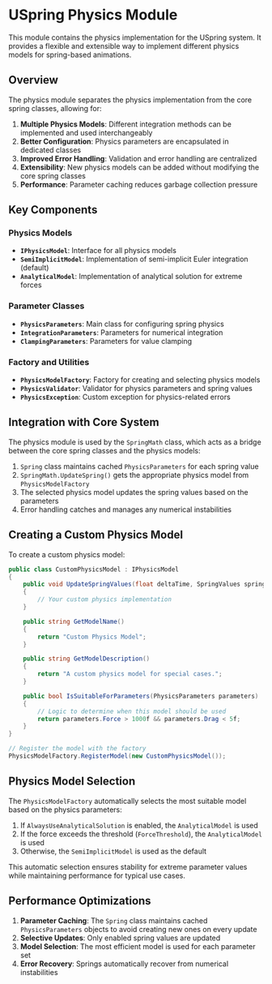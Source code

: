 # USpring Physics Module

This module contains the physics implementation for the USpring system. It provides a flexible and extensible way to implement different physics models for spring-based animations.

## Overview

The physics module separates the physics implementation from the core spring classes, allowing for:

1. **Multiple Physics Models**: Different integration methods can be implemented and used interchangeably
2. **Better Configuration**: Physics parameters are encapsulated in dedicated classes
3. **Improved Error Handling**: Validation and error handling are centralized
4. **Extensibility**: New physics models can be added without modifying the core spring classes
5. **Performance**: Parameter caching reduces garbage collection pressure

## Key Components

### Physics Models

- **`IPhysicsModel`**: Interface for all physics models
- **`SemiImplicitModel`**: Implementation of semi-implicit Euler integration (default)
- **`AnalyticalModel`**: Implementation of analytical solution for extreme forces

### Parameter Classes

- **`PhysicsParameters`**: Main class for configuring spring physics
- **`IntegrationParameters`**: Parameters for numerical integration
- **`ClampingParameters`**: Parameters for value clamping

### Factory and Utilities

- **`PhysicsModelFactory`**: Factory for creating and selecting physics models
- **`PhysicsValidator`**: Validator for physics parameters and spring values
- **`PhysicsException`**: Custom exception for physics-related errors

## Integration with Core System

The physics module is used by the `SpringMath` class, which acts as a bridge between the core spring classes and the physics models:

1. `Spring` class maintains cached `PhysicsParameters` for each spring value
2. `SpringMath.UpdateSpring()` gets the appropriate physics model from `PhysicsModelFactory`
3. The selected physics model updates the spring values based on the parameters
4. Error handling catches and manages any numerical instabilities

## Creating a Custom Physics Model

To create a custom physics model:

```csharp
public class CustomPhysicsModel : IPhysicsModel
{
    public void UpdateSpringValues(float deltaTime, SpringValues springValues, PhysicsParameters parameters)
    {
        // Your custom physics implementation
    }

    public string GetModelName()
    {
        return "Custom Physics Model";
    }

    public string GetModelDescription()
    {
        return "A custom physics model for special cases.";
    }

    public bool IsSuitableForParameters(PhysicsParameters parameters)
    {
        // Logic to determine when this model should be used
        return parameters.Force > 1000f && parameters.Drag < 5f;
    }
}

// Register the model with the factory
PhysicsModelFactory.RegisterModel(new CustomPhysicsModel());
```

## Physics Model Selection

The `PhysicsModelFactory` automatically selects the most suitable model based on the physics parameters:

1. If `AlwaysUseAnalyticalSolution` is enabled, the `AnalyticalModel` is used
2. If the force exceeds the threshold (`ForceThreshold`), the `AnalyticalModel` is used
3. Otherwise, the `SemiImplicitModel` is used as the default

This automatic selection ensures stability for extreme parameter values while maintaining performance for typical use cases.

## Performance Optimizations

1. **Parameter Caching**: The `Spring` class maintains cached `PhysicsParameters` objects to avoid creating new ones on every update
2. **Selective Updates**: Only enabled spring values are updated
3. **Model Selection**: The most efficient model is used for each parameter set
4. **Error Recovery**: Springs automatically recover from numerical instabilities
